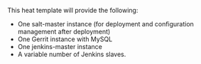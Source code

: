This heat template will provide the following:

- One salt-master instance (for deployment and configuration management
after deployment)
- One Gerrit instance with MySQL
- One jenkins-master instance
- A variable number of Jenkins slaves.
